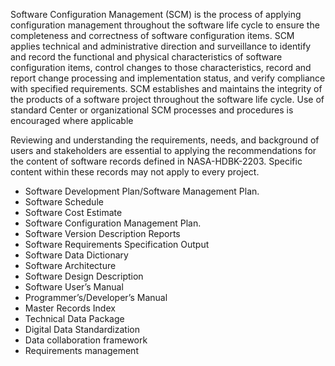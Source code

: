  Software Configuration Management (SCM) is the process of applying configuration
management throughout the software life cycle to ensure the completeness and correctness of
software configuration items. SCM applies technical and administrative direction and surveillance to identify and record the functional and physical characteristics of software configuration items,
control changes to those characteristics, record and report change processing and implementation
status, and verify compliance with specified requirements. SCM establishes and maintains the
integrity of the products of a software project throughout the software life cycle. Use of standard
Center or organizational SCM processes and procedures is encouraged where applicable


Reviewing and understanding the requirements, needs, and background of users and stakeholders are essential to applying the recommendations for the content of software records defined in NASA-HDBK-2203. Specific content within these records may not apply to every project. 

- Software Development Plan/Software Management Plan. 
- Software Schedule
- Software Cost Estimate
- Software Configuration Management Plan.
- Software Version Description Reports
- Software Requirements Specification Output
- Software Data Dictionary
- Software Architecture 
- Software Design Description
- Software User’s Manual
- Programmer’s/Developer’s Manual
- Master Records Index
- Technical Data Package
- Digital Data Standardization
- Data collaboration framework
- Requirements management